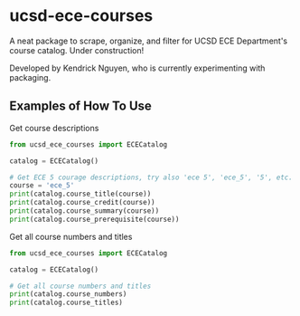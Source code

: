 # ucsd-ece-courses

A neat package to scrape, organize, and filter for UCSD ECE Department's course catalog. Under construction!

Developed by Kendrick Nguyen, who is currently experimenting with packaging.

## Examples of How To Use

Get course descriptions

```python
from ucsd_ece_courses import ECECatalog

catalog = ECECatalog()

# Get ECE 5 courage descriptions, try also 'ece 5', 'ece_5', '5', etc.
course = 'ece_5'
print(catalog.course_title(course))
print(catalog.course_credit(course))
print(catalog.course_summary(course))
print(catalog.course_prerequisite(course))
```

Get all course numbers and titles

```python
from ucsd_ece_courses import ECECatalog

catalog = ECECatalog()

# Get all course numbers and titles
print(catalog.course_numbers)
print(catalog.course_titles)
```
